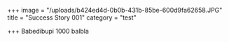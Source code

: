 +++
image = "/uploads/b424ed4d-0b0b-431b-85be-600d9fa62658.JPG"
title = "Success Story 001"
category = "test"

+++
Babedibupi 1000 balbla